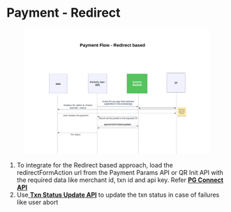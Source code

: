 # Payment - Redirect

<figure><img src="../../../../.gitbook/assets/BankEzy Payment Flows-New - Payment Flow - Redirect.png" alt=""><figcaption></figcaption></figure>

1. To integrate for the Redirect based approach, load the redirectFormAction url from the  Payment Params API or QR Init API with the required data like merchant id, txn id and api key. Refer [**PG Connect API**](api-specification/payment/version-2/connect-pg-api.md)
2. Use[ **Txn Status Update API**](api-specification/payment/version-2/txn-status-update-api.md) to update the txn status in case of failures like user abort&#x20;
